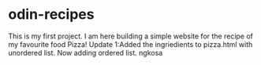 # odin-recipes

This is my first project. 
I am here building a simple website for the recipe of my favourite food Pizza!
Update 1:Added the ingriedients to pizza.html with unordered list. Now adding ordered list.
ngkosa